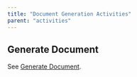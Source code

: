 ```yaml
---
title: "Document Generation Activities"
parent: "activities"
---
```


## Generate Document

See [Generate Document](generate-document).
